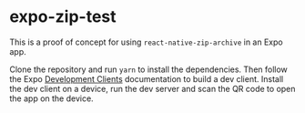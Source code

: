 # expo-zip-test

This is a proof of concept for using `react-native-zip-archive` in an Expo app.

Clone the repository and run `yarn` to install the dependencies. Then follow
the Expo [Development Clients](https://docs.expo.io/clients/introduction/)
documentation to build a dev client. Install the dev client on a device, run
the dev server and scan the QR code to open the app on the device.
